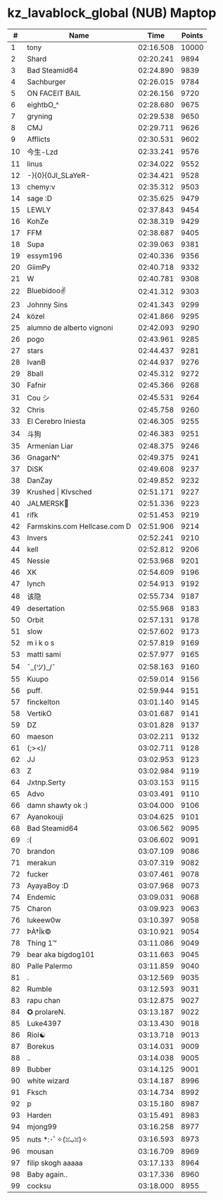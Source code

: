 # kz_lavablock_global (NUB) Maptop

|  # | Name | Time | Points |
|-------------- | -------------- | -------------- | -------------- | 
| 1 | tony | 02:16.508 | 10000 | 
| 2 | Shard | 02:20.241 | 9894 | 
| 3 | Bad Steamid64 | 02:24.890 | 9839 | 
| 4 | Sachburger | 02:26.015 | 9784 | 
| 5 | ON FACEIT BAIL | 02:26.156 | 9720 | 
| 6 | eightbO_^ | 02:28.680 | 9675 | 
| 7 | gryning | 02:29.538 | 9650 | 
| 8 | CMJ | 02:29.711 | 9626 | 
| 9 | Afflicts | 02:30.531 | 9602 | 
| 10 | 今生-Lzd | 02:33.241 | 9576 | 
| 11 | linus | 02:34.022 | 9552 | 
| 12 | -}{0}{0JI_SLaYeR- | 02:34.421 | 9528 | 
| 13 | chemy:v | 02:35.312 | 9503 | 
| 14 | sage :D | 02:35.625 | 9479 | 
| 15 | LEWLY | 02:37.843 | 9454 | 
| 16 | KohZe | 02:38.319 | 9429 | 
| 17 | FFM | 02:38.687 | 9405 | 
| 18 | Supa | 02:39.063 | 9381 | 
| 19 | essym196 | 02:40.336 | 9356 | 
| 20 | GiimPy | 02:40.718 | 9332 | 
| 21 | W | 02:40.781 | 9308 | 
| 22 | Bluebidoo✌ | 02:41.312 | 9303 | 
| 23 | Johnny Sins | 02:41.343 | 9299 | 
| 24 | közel | 02:41.866 | 9295 | 
| 25 | alumno de alberto vignoni | 02:42.093 | 9290 | 
| 26 | pogo | 02:43.961 | 9285 | 
| 27 | stars | 02:44.437 | 9281 | 
| 28 | IvanB | 02:44.937 | 9276 | 
| 29 | 8ball | 02:45.312 | 9272 | 
| 30 | Fafnir | 02:45.366 | 9268 | 
| 31 | Cou シ | 02:45.531 | 9264 | 
| 32 | Chris | 02:45.758 | 9260 | 
| 33 | El Cerebro Iniesta | 02:46.305 | 9255 | 
| 34 | 斗狗 | 02:46.383 | 9251 | 
| 35 | Armenian Liar | 02:48.375 | 9246 | 
| 36 | GnagarN^ | 02:49.375 | 9241 | 
| 37 | DiSK | 02:49.608 | 9237 | 
| 38 | DanZay | 02:49.852 | 9232 | 
| 39 | Krushed \| Klvsched | 02:51.171 | 9227 | 
| 40 | JALMERSK👀 | 02:51.336 | 9223 | 
| 41 | rifk | 02:51.453 | 9219 | 
| 42 | Farmskins.com Hellcase.com D | 02:51.906 | 9214 | 
| 43 | Invers | 02:52.241 | 9210 | 
| 44 | kell | 02:52.812 | 9206 | 
| 45 | Nessie | 02:53.968 | 9201 | 
| 46 | XK | 02:54.609 | 9196 | 
| 47 | lynch | 02:54.913 | 9192 | 
| 48 | 该隐 | 02:55.734 | 9187 | 
| 49 | desertation | 02:55.968 | 9183 | 
| 50 | Orbit | 02:57.131 | 9178 | 
| 51 | slow | 02:57.602 | 9173 | 
| 52 | m i k o s | 02:57.819 | 9169 | 
| 53 | matti sami | 02:57.977 | 9165 | 
| 54 | ¯\_(ツ)_/¯ | 02:58.163 | 9160 | 
| 55 | Kuupo | 02:59.014 | 9156 | 
| 56 | puff. | 02:59.944 | 9151 | 
| 57 | finckelton | 03:01.140 | 9145 | 
| 58 | VertikO | 03:01.687 | 9141 | 
| 59 | DZ | 03:01.828 | 9137 | 
| 60 | maeson | 03:02.211 | 9132 | 
| 61 | (;><)/ | 03:02.711 | 9128 | 
| 62 | JJ | 03:02.953 | 9123 | 
| 63 | Z | 03:02.984 | 9119 | 
| 64 | Jxtnp.Serty | 03:03.153 | 9115 | 
| 65 | Advo | 03:03.491 | 9110 | 
| 66 | damn shawty ok :) | 03:04.000 | 9106 | 
| 67 | Ayanokouji | 03:04.625 | 9101 | 
| 68 | Bad Steamid64 | 03:06.562 | 9095 | 
| 69 | :( | 03:06.602 | 9091 | 
| 70 | brandon | 03:07.109 | 9086 | 
| 71 | merakun | 03:07.319 | 9082 | 
| 72 | fucker | 03:07.461 | 9078 | 
| 73 | AyayaBoy :D | 03:07.968 | 9073 | 
| 74 | Endemic | 03:09.031 | 9068 | 
| 75 | Charon | 03:09.923 | 9063 | 
| 76 | lukeew0w | 03:10.397 | 9058 | 
| 77 | ÞÀ†Îk© | 03:10.921 | 9054 | 
| 78 | Thing 1™ | 03:11.086 | 9049 | 
| 79 | bear aka bigdog101 | 03:11.663 | 9045 | 
| 80 | Palle Palermo | 03:11.859 | 9040 | 
| 81 | . | 03:12.569 | 9035 | 
| 82 | Rumble | 03:12.593 | 9031 | 
| 83 | rapu chan | 03:12.875 | 9027 | 
| 84 | ✪ prolareN. | 03:13.187 | 9022 | 
| 85 | Luke4397 | 03:13.430 | 9018 | 
| 86 | Riol☯ | 03:13.718 | 9013 | 
| 87 | Borekus | 03:14.031 | 9009 | 
| 88 | .. | 03:14.038 | 9005 | 
| 89 | Bubber | 03:14.125 | 9001 | 
| 90 | white wizard | 03:14.187 | 8996 | 
| 91 | Fksch | 03:14.734 | 8992 | 
| 92 | p | 03:15.180 | 8987 | 
| 93 | Harden | 03:15.491 | 8983 | 
| 94 | mjong99 | 03:16.258 | 8977 | 
| 95 | nuts *:･ﾟ✧(ꈍᴗꈍ)✧ | 03:16.593 | 8973 | 
| 96 | mousan | 03:16.709 | 8969 | 
| 97 | filip skogh aaaaa | 03:17.133 | 8964 | 
| 98 | Baby again.. | 03:17.336 | 8960 | 
| 99 | cocksu | 03:18.000 | 8955 | 

